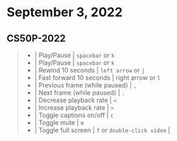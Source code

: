 # September 3, 2022

## CS50P-2022

> - | Play/Pause | `spacebar` or `k`
> - | Play/Pause | `spacebar` or `k`
> - | Rewind 10 seconds | `left arrow` or `j`
> - | Fast forward 10 seconds | right arrow or `l`
> - | Previous frame (while paused) | `,`
> - | Next frame (while paused) | `.`
> - | Decrease playback rate | `<`
> - | Increase playback rate | `>`
> - | Toggle captions on/off | `c`
> - | Toggle mute | `m`
> - | Toggle full screen | `f` or `double-click video` | 
